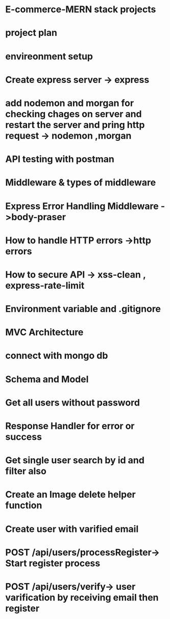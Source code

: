 # E-commerce-MERN stack projects
# project plan
# envireonment setup
# Create express server -> express 
# add nodemon and morgan for checking chages on server and restart the server and pring http request -> nodemon ,morgan
# API testing with postman
# Middleware & types of middleware
# Express Error Handling Middleware ->body-praser
# How to handle HTTP errors ->http errors
# How to secure API -> xss-clean , express-rate-limit
# Environment variable and .gitignore
# MVC Architecture
# connect with mongo db
# Schema and Model
# Get all users without password 
# Response Handler for error or success
# Get single user search by id and filter also 
# Create an Image delete helper function
# Create user with varified email 
# POST /api/users/processRegister-> Start register process
# POST /api/users/verify-> user varification by receiving email then register



